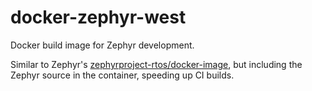 # docker-zephyr-west

Docker build image for Zephyr development.

Similar to Zephyr's [zephyrproject-rtos/docker-image](https://github.com/zephyrproject-rtos/docker-image),
but including the Zephyr source in the container, speeding up CI builds.
